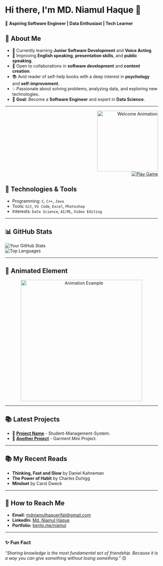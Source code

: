 # Hi there, I'm **MD. Niamul Haque** 👋  


🚀 **Aspiring Software Engineer | Data Enthusiast | Tech Learner**  

## 🌟 About Me  

- 🔭 Currently learning **Junior Software Development** and **Voice Acting**.  
- 🌱 Improving **English speaking**, **presentation skills**, and **public speaking**.  
- 👯 Open to collaborations in **software development** and **content creation**.  
- 📚 Avid reader of self-help books with a deep interest in **psychology** and **self-improvement**.  
- 💡 Passionate about solving problems, analyzing data, and exploring new technologies.  
- 🎯 **Goal:** Become a **Software Engineer** and expert in **Data Science**.  

---


<div align="right">
    <img src="https://media.giphy.com/media/xT9IgzoKnwFNmISR8I/giphy.gif" alt="Welcome Animation" width="200">
</div>

<div align="right">
    <a href="https://play2048.co/" target="_blank">
        <img src="https://img.shields.io/badge/🎮 Play-Game-orange?style=for-the-badge" alt="Play Game">
    </a>
</div>


## 🔧 Technologies & Tools  
- Programming: `C`, `C++`, `Java`  
- Tools: `Git`, `VS Code`, `Excel`, `Photoshop`  
- Interests: `Data Science`, `AI/ML`, `Video Editing`

---

## 📊 GitHub Stats  

![Your GitHub Stats](https://github-readme-stats.vercel.app/api?username=YourUsername&show_icons=true&theme=radical)  
![Top Languages](https://github-readme-stats.vercel.app/api/top-langs/?username=YourUsername&layout=compact&theme=radical)

---

## 🎥 Animated Element  

<div align="center">
    <img src="https://media.giphy.com/media/L1R1tvI9svkIWwpVYr/giphy.gif" alt="Animation Example" width="400">
</div>

---

## 📚 Latest Projects  
- 🔹 [**Project Name**](#) - Student-Management-System.  
- 🔹 [**Another Project**](#) - Garment Mini Project.  

---

## 📚 My Recent Reads  
- **Thinking, Fast and Slow** by Daniel Kahneman  
- **The Power of Habit** by Charles Duhigg  
- **Mindset** by Carol Dweck  

---

## 🌟 How to Reach Me  

- **Email:** [mdniamulhaquerifat@gmail.com](mailto:mdniamulhaquerifat@gmail.com)
- **LinkedIn:** [Md. Niamul Haque](https://www.linkedin.com/in/niamulhaquerifat) 
- **Portfolio:** [bento.me/niamul](https://bento.me/niamul) 

---

### ✨ Fun Fact  
*“Sharing knowledge is the most fundamental act of friendship. Because it is a way you can give something without losing something.”* 😊  
